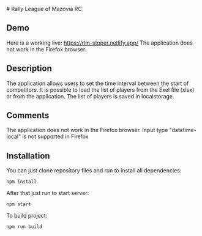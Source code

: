 ﻿﻿# Rally League of Mazovia RC

## Demo

Here is a working live: https://rlm-stoper.netlify.app/
The application does not work in the Firefox browser.

## Description

The application allows users to set the time interval between the start of competitors.
It is possible to load the list of players from the Exel file (xlsx) or from the application.
The list of players is saved in localstorage.

## Comments

The application does not work in the Firefox browser. Input type "datetime-local" is not supported in Firefox

## Installation

You can just clone repository files and run to install all dependencies:

`npm install`

After that just run to start server:

`npm start`

To build project:

`npm run build`
